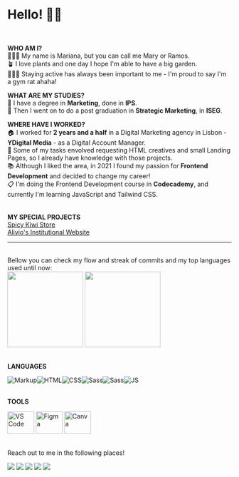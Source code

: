 # Hello! 👋🏼
<br>

**WHO AM I?**<br>
🧍🏽‍♀ My name is Mariana, but you can call me Mary or Ramos.<br>
🪴 I love plants and one day I hope I'm able to have a big garden.<br>
🏋🏽‍♀️ Staying active has always been important to me - I'm proud to say I'm a gym rat ahaha!

**WHAT ARE MY STUDIES?**<br>
📜 I have a degree in **Marketing**, done in **IPS**.<br>
📜 Then I went on to do a post graduation in **Strategic Marketing**, in **ISEG**.<br>

**WHERE HAVE I WORKED?**<br>
🏠 I worked for **2 years and a half** in a Digital Marketing agency in Lisbon - **YDigital Media** - as a Digital Account Manager.<br>
📄 Some of my tasks envolved requesting HTML creatives and small Landing Pages, so I already have knowledge with those projects.<br>
📚 Although I liked the area, in 2021 I found my passion for **Frontend Development** and decided to change my career!<br>
📋 I'm doing the Frontend Development course in **Codecademy**, and currently I'm learning JavaScript and Tailwind CSS.
<br>
<br>
<br>
**MY SPECIAL PROJECTS**<br>
[Spicy Kiwi Store](https://github.com/mariana-c-ramos/spicy-kiwi-store)<br>
[Alivio's Institutional Website](https://github.com/mariana-c-ramos/alivio2)

---

<br>
Bellow you can check my flow and streak of commits and my top languages used until now:
<br>

<div align="left">
  <img height="170em" src="https://github-readme-stats.vercel.app/api?username=mariana-c-ramos&show_icons=true&theme=tokyonight&count_private=true"/>
  <img height="170em" src="https://github-readme-stats.vercel.app/api/top-langs/?username=mariana-c-ramos&theme=tokyonight"/>
</div>
<br>
  
 **LANGUAGES**
 <div style="display: flex">
   <img alt="Markup" src="https://img.shields.io/badge/Markdown-000000?style=for-the-badge&logo=markdown&logoColor=white">
   <img alt="HTML" src="https://img.shields.io/badge/HTML5-E34F26?style=for-the-badge&logo=html5&logoColor=white">
   <img alt="CSS" src="https://img.shields.io/badge/CSS3-1572B6?style=for-the-badge&logo=css3&logoColor=white">
   <img alt="Sass" src="https://img.shields.io/badge/Sass-CC6699?style=for-the-badge&logo=sass&logoColor=white">
   <img alt="Sass" src="https://img.shields.io/badge/Tailwind_CSS-38B2AC?style=for-the-badge&logo=tailwind-css&logoColor=white">
   <img alt="JS" src="https://img.shields.io/badge/JavaScript-F7DF1E?style=for-the-badge&logo=javascript&logoColor=black">
   <!-- <img alt="React" src="https://img.shields.io/badge/React-20232A?style=for-the-badge&logo=react&logoColor=61DAFB"> -->
 </div>

 <br>

**TOOLS**
 <div>
   <img alt="VS Code" height="50" width="60" src="https://cdn.jsdelivr.net/gh/devicons/devicon/icons/vscode/vscode-original.svg">
   <img alt="Figma" height="50" width="60" src="https://cdn.jsdelivr.net/gh/devicons/devicon/icons/figma/figma-original.svg">
   <img alt="Canva" height="50" width="60" src="https://cdn.jsdelivr.net/gh/devicons/devicon/icons/canva/canva-original.svg">
 </div>


<br>
  
<p>Reach out to me in the following places!</p>
  
<div>
 	<a href="https://www.linkedin.com/in/mariana-ramos-06/" target="_blank"><img src="https://img.shields.io/badge/LinkedIn-0077B5?style=for-the-badge&logo=linkedin&logoColor=white"></a>
  <a href="https://stackoverflow.com/users/17506111/mariana-ramos" target="_blank"><img src="https://img.shields.io/badge/Stack_Overflow-FE7A16?style=for-the-badge&logo=stack-overflow&logoColor=white"></a>
  <a href="https://open.spotify.com/user/214o6wbi5l3dg5jrryun4cx2a" target="_blank"><img src="https://img.shields.io/badge/Spotify-1ED760?&style=for-the-badge&logo=spotify&logoColor=white" target="_blank"></a> 
  <a href = "mailto:mary.programms@gmail.com"><img src="https://img.shields.io/badge/-Gmail-%23333?style=for-the-badge&logo=gmail&logoColor=white" target="_blank"></a>
  <a href="https://ko-fi.com/maryisadev" target="_blank"><img src="https://img.shields.io/badge/Ko--fi-F16061?style=for-the-badge&logo=ko-fi&logoColor=white" target="_blank"></a> 
 
</div>
